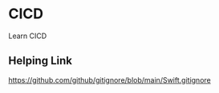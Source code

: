 #  CICD
Learn CICD 

## Helping Link
https://github.com/github/gitignore/blob/main/Swift.gitignore

